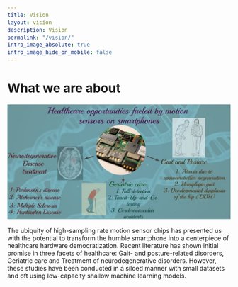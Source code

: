 ```yaml
---
title: Vision
layout: vision
description: Vision
permalink: "/vision/"
intro_image_absolute: true
intro_image_hide_on_mobile: false
---
```


# What we are about

![healthcare](/images/vision/healthcare.jpg)

The ubiquity of high-sampling rate motion sensor chips has presented us with the potential to transform the humble smartphone into a centerpiece of healthcare hardware democratization. Recent literature has shown initial promise in three facets of healthcare: Gait- and posture-related disorders, Geriatric care and Treatment of neurodegenerative disorders. However, these studies have been conducted in a siloed manner with small datasets and oft using low-capacity shallow machine learning models.
